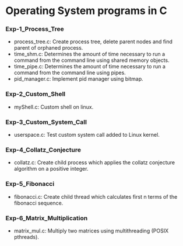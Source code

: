 # Operating System programs in C
### Exp-1_Process_Tree
* process_tree.c: Create process tree, delete parent nodes and find parent of orphaned process.
* time_shm.c: Determines the amount of time necessary to run a command from the command line using shared memory objects.
* time_pipe.c: Determines the amount of time necessary to run a command from the command line using pipes.
* pid_manager.c: Implement pid manager using bitmap.
### Exp-2_Custom_Shell
* myShell.c: Custom shell on linux.
### Exp-3_Custom_System_Call
* userspace.c: Test custom system call added to Linux kernel.
### Exp-4_Collatz_Conjecture
* collatz.c: Create child process which applies the collatz conjecture algorithm on a positive integer.
### Exp-5_Fibonacci
* fibonacci.c: Create child thread which calculates first n terms of the fibonacci sequence.
### Exp-6_Matrix_Multiplication
* matrix_mul.c: Multiply two matrices using multithreading (POSIX pthreads).

